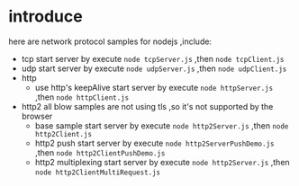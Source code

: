 # introduce
 here are network protocol samples for nodejs ,include:
* tcp
    start server by execute `node tcpServer.js` ,then `node tcpClient.js`
* udp
    start server by execute `node udpServer.js` ,then `node udpClient.js`
* http 
    * use http's keepAlive
        start server by execute `node httpServer.js` ,then `node httpClient.js`
* http2
    all blow samples are not using tls ,so it's not supported by the browser
    * base sample
        start server by execute `node http2Server.js` ,then `node http2Client.js`
    * http2 push
        start server by execute `node http2ServerPushDemo.js` ,then `node http2ClientPushDemo.js`
    * http2 multiplexing
        start server by execute `node http2Server.js` ,then `node http2ClientMultiRequest.js`
